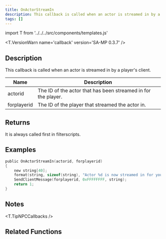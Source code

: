 ```yaml
---
title: OnActorStreamIn
description: This callback is called when an actor is streamed in by a player's client.
tags: []
---
```


import T from '../../../src/components/templates.js'

<T.VersionWarn name='callback' version='SA-MP 0.3.7' />

## Description

This callback is called when an actor is streamed in by a player's client.

| Name        | Description                                                   |
| ----------- | ------------------------------------------------------------- |
| actorid     | The ID of the actor that has been streamed in for the player. |
| forplayerid | The ID of the player that streamed the actor in.              |

## Returns

It is always called first in filterscripts.

## Examples

```c
public OnActorStreamIn(actorid, forplayerid)
{
    new string[40];
    format(string, sizeof(string), "Actor %d is now streamed in for you.", actorid);
    SendClientMessage(forplayerid, 0xFFFFFFFF, string);
    return 1;
}
```

## Notes

<T.TipNPCCallbacks />

## Related Functions

